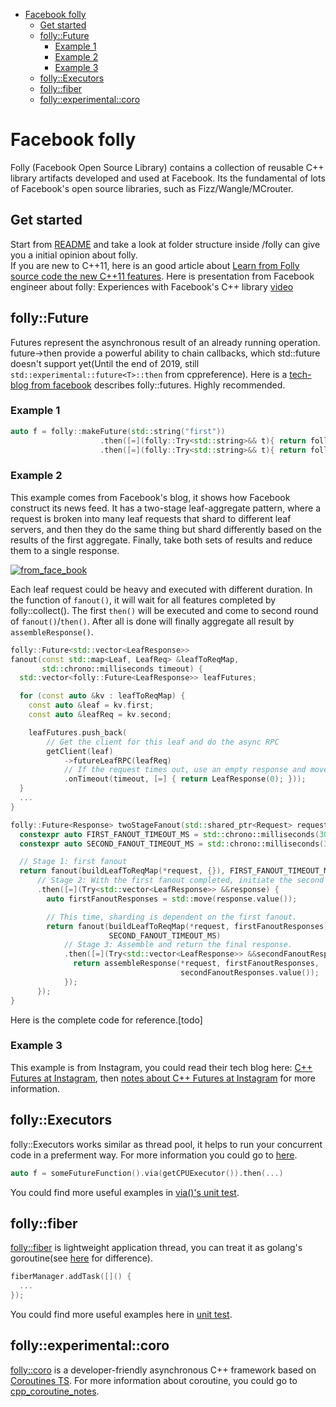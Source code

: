 
- [Facebook folly](#facebook-folly)
  - [Get started](#get-started)
  - [folly::Future](#follyfuture)
    - [Example 1](#example-1)
    - [Example 2](#example-2)
    - [Example 3](#example-3)
  - [folly::Executors](#follyexecutors)
  - [folly::fiber](#follyfiber)
  - [folly::experimental::coro](#follyexperimentalcoro)


# Facebook folly

Folly (Facebook Open Source Library) contains a collection of reusable C++ library artifacts developed and used at Facebook.  Its the fundamental of lots of Facebook's open source libraries, such as Fizz/Wangle/MCrouter.

## Get started
Start from [README](https://github.com/facebook/folly/blob/master/README.md) and take a look at folder structure inside /folly can give you a initial opinion about folly.  
If you are new to C++11, here is an good article about [Learn from Folly source code the new C++11 features](http://www.javadepend.com/Blog/?p=431). 
Here is presentation from Facebook engineer about folly: Experiences with Facebook's C++ library [video](https://www.youtube.com/watch?v=GDxb21kEthM)

## folly::Future

Futures represent the asynchronous result of an already running operation.  future->then provide a powerful ability to chain callbacks, which std::future doesn't support yet(Until the end of 2019, still `std::experimental::future<T>::then` from cppreference).  Here is a [tech-blog from facebook](https://engineering.fb.com/developer-tools/futures-for-c-11-at-facebook/) describes folly::futures.  Highly recommended.

### Example 1
```C++
auto f = folly::makeFuture(std::string("first"))
                    .then([=](folly::Try<std::string>&& t){ return folly::makeFuture(t.value() + " second ");} )
                    .then([=](folly::Try<std::string>&& t){ return folly::makeFuture(t.value() + " third ");} )
```

### Example 2
This example comes from Facebook's blog, it shows how Facebook construct its news feed.  It has a two-stage leaf-aggregate pattern, where a request is broken into many leaf requests that shard to different leaf servers, and then they do the same thing but shard differently based on the results of the first aggregate. Finally, take both sets of results and reduce them to a single response.  

[![from_face_book](https://engineering.fb.com/wp-content/uploads/2015/06/GHcGrgDwh2hOxzMFADm5eE4AAAAAbj0JAAAB.jpg)](https://engineering.fb.com/wp-content/uploads/2015/06/GHcGrgDwh2hOxzMFADm5eE4AAAAAbj0JAAAB.jpg)


Each leaf request could be heavy and executed with different duration.  In the function of `fanout()`, it will wait for all features completed by folly::collect().  The first `then()` will be executed and come to second round of `fanout()`/`then()`.  After all is done will finally aggregate all result by `assembleResponse()`.

```C++
folly::Future<std::vector<LeafResponse>>
fanout(const std::map<Leaf, LeafReq> &leafToReqMap,
       std::chrono::milliseconds timeout) {
  std::vector<folly::Future<LeafResponse>> leafFutures;

  for (const auto &kv : leafToReqMap) {
    const auto &leaf = kv.first;
    const auto &leafReq = kv.second;

    leafFutures.push_back(
        // Get the client for this leaf and do the async RPC
        getClient(leaf)
            ->futureLeafRPC(leafReq)
            // If the request times out, use an empty response and move on.
            .onTimeout(timeout, [=] { return LeafResponse(0); }));
  }
  ...
}

folly::Future<Response> twoStageFanout(std::shared_ptr<Request> request) {
  constexpr auto FIRST_FANOUT_TIMEOUT_MS = std::chrono::milliseconds(3000);
  constexpr auto SECOND_FANOUT_TIMEOUT_MS = std::chrono::milliseconds(3000);

  // Stage 1: first fanout
  return fanout(buildLeafToReqMap(*request, {}), FIRST_FANOUT_TIMEOUT_MS)
      // Stage 2: With the first fanout completed, initiate the second fanout.
      .then([=](Try<std::vector<LeafResponse>> &&response) {
        auto firstFanoutResponses = std::move(response.value());

        // This time, sharding is dependent on the first fanout.
        return fanout(buildLeafToReqMap(*request, firstFanoutResponses),
                      SECOND_FANOUT_TIMEOUT_MS)
            // Stage 3: Assemble and return the final response.
            .then([=](Try<std::vector<LeafResponse>> &&secondFanoutResponses) {
              return assembleResponse(*request, firstFanoutResponses,
                                      secondFanoutResponses.value());
            });
      });
}

```
Here is the complete code for reference.[todo]

### Example 3

This example is from Instagram, you could read their tech blog here: [C++ Futures at Instagram](https://instagram-engineering.com/c-futures-at-instagram-9628ff634f49), then [notes about C++ Futures at Instagram](./cpp_futures_instagram_notes.md) for more information.

## folly::Executors
folly::Executors works similar as thread pool, it helps to run your concurrent code in a preferment way.  For more information you could go to [here](https://github.com/facebook/folly/blob/master/folly/docs/Executors.md).

```C++
auto f = someFutureFunction().via(getCPUExecutor()).then(...)
```
You could find more useful examples in [via()'s unit test](https://github.com/facebook/folly/blob/master/folly/futures/test/ViaTest.cpp#L64).

## folly::fiber
[folly::fiber](https://github.com/facebook/folly/tree/master/folly/fibers) is lightweight application thread, you can treat it as golang's goroutine(see [here](https://stackoverflow.com/a/35996436) for difference).

```C++
fiberManager.addTask([]() {
  ...
});
```
You could find more useful examples here in [unit test](https://github.com/facebook/folly/blob/05490a16e98b2b7c4857d39b2c2b9d89f33a5b1d/folly/fibers/test/FibersTestApp.cpp#L27).


## folly::experimental::coro
[folly::coro](https://github.com/facebook/folly/tree/master/folly/experimental/coro) is a developer-friendly asynchronous C++ framework based on [Coroutines TS](http://www.open-std.org/jtc1/sc22/wg21/docs/papers/2019/p1477r0.pdf).  For more information about coroutine, you could go to [cpp_coroutine_notes](./cpp_coroutine_notes.md).



